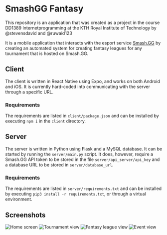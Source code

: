 # SmashGG Fantasy
This repository is an application that was created as a project in the course DD1389 Internetprogramming 
at the KTH Royal Institute of Technology by @stevensdavid and @ruwaid123

It is a mobile application that interacts with the esport service [Smash.GG](https://www.smash.gg) by creating an automated system for creating fantasy leagues for any tournament that is hosted on Smash.GG.

## Client
The client is written in React Native using Expo, and works on both Android and iOS. It is currently hard-coded into communicating with the server through a specific URL.

### Requirements
The requirements are listed in `client/package.json` and can be installed by executing `npm i` in the `client` directory.

## Server
The server is written in Python using Flask and a MySQL database. It can be started by running the `server/main.py` script. It does, however, require a Smash.GG API token to be stored in the file `server/api_server/api_key` and a database URL to be stored in `server/database_url`. 

### Requirements
The requirements are listed in `server/requirements.txt` and can be installed by executing `pip3 install -r requirements.txt`, or through a virtual environment. 

## Screenshots
![Home screen](https://i.imgur.com/AD3grtZ.png)
![Tournament view](https://i.imgur.com/KDdhQVb.jpg)
![Fantasy league view](https://i.imgur.com/WpIkbS7.png)
![Event view](https://i.imgur.com/RYZefo3.jpg)
